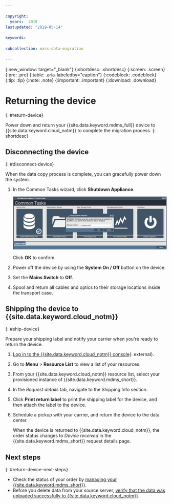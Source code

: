 ```yaml
---

copyright:
  years:  2019
lastupdated: "2019-05-14"

keywords:

subcollection: mass-data-migration

---
```

{:new_window: target="_blank"}
{:shortdesc: .shortdesc}
{:screen: .screen}
{:pre: .pre}
{:table: .aria-labeledby="caption"}
{:codeblock: .codeblock}
{:tip: .tip}
{:note: .note}
{:important: .important}
{:download: .download}

# Returning the device
{: #return-device}

Power down and return your {{site.data.keyword.mdms_full}} device to {{site.data.keyword.cloud_notm}} to complete the migration process.
{: shortdesc}

## Disconnecting the device
{: #disconnect-device}

When the data copy process is complete, you can gracefully power down the system.

1. In the Common Tasks wizard, click **Shutdown Appliance**.

    ![Shutting Appliance Down](/images/ShutDown.png)

    Click **OK** to confirm.

2. Power off the device by using the **System On / Off** button on the device. 
3. Set the **Mains Switch** to **Off**.
4. Spool and return all cables and optics to their storage locations inside the transport case.

## Shipping the device to {{site.data.keyword.cloud_notm}}
{: #ship-device}

Prepare your shipping label and notify your carrier when you're ready to return the device.

1. [Log in to the {{site.data.keyword.cloud_notm}} console](https://{DomainName}/){: external}.
2. Go to **Menu** &gt; **Resource List** to view a list of your resources.
3. From your {{site.data.keyword.cloud_notm}} resource list, select your provisioned instance of {{site.data.keyword.mdms_short}}.
4. In the _Request details_ tab, navigate to the Shipping Info section.
5. Click **Print return label** to print the shipping label for the device, and then attach the label to the device.
6. Schedule a pickup with your carrier, and return the device to the data center.

    When the device is returned to {{site.data.keyword.cloud_notm}}, the order status changes to _Device received_ in the {{site.data.keyword.mdms_short}} request details page.

## Next steps
{: #return-device-next-steps}

- Check the status of your order by [managing your {{site.data.keyword.mdms_short}}](/docs/infrastructure/mass-data-migration?topic=mass-data-migration-manage-request).
- Before you delete data from your source server, [verify that the data was uploaded successfully to {{site.data.keyword.cloud_notm}}](/docs/infrastructure/mass-data-migration?topic=mass-data-migration-verify-data).

